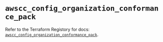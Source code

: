 # `awscc_config_organization_conformance_pack`

Refer to the Terraform Registory for docs: [`awscc_config_organization_conformance_pack`](https://registry.terraform.io/providers/hashicorp/awscc/0.70.0/docs/resources/config_organization_conformance_pack).
